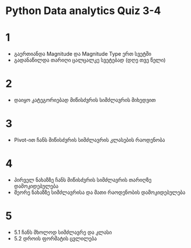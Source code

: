 # Python Data analytics Quiz 3-4

# 1 
  - გაერთიანდა Magnitude და Magnitude Type ერთ სვეტში
  - გადანაწილდა თარიღი ცალცალკე სვეტებად (დღე თვე წელი)

# 2
  - დაიყო კატეგორიებად მიწისძვრის სიმძლავრის მიხედვით

# 3
  - Pivot-ით ჩანს მიწისძვრის სიმძლავრის კლასების რაოდენობა

# 4
  - პირველ ნახაზზე ჩანს მიწისძვრის სიმძლავრის თარიღზე დამოკიდებულება
  - მეორე ნახაზზე სიმძლავრისა და მათი რაოდენობის დამოკიდებულება

# 5
  - 5.1 ჩანს  მხოლოდ სიმძლავრე და კლასი
  - 5.2 დროის ფორმატის ცვლილება 
